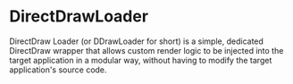 # DirectDrawLoader
DirectDraw Loader (or DDrawLoader for short) is a simple, dedicated DirectDraw wrapper that allows custom render logic to be injected into the target application in a modular way, without having to modify the target application's source code.
